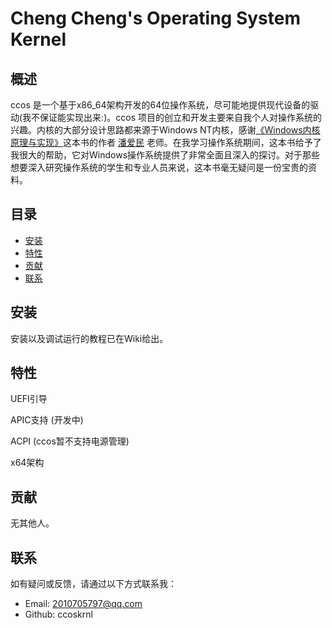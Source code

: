 # Cheng Cheng's Operating System Kernel

## 概述

ccos 是一个基于x86_64架构开发的64位操作系统，尽可能地提供现代设备的驱动(我不保证能实现出来:)。ccos 项目的创立和开发主要来自我个人对操作系统的兴趣。内核的大部分设计思路都来源于Windows NT内核，感谢[《Windows内核原理与实现》](https://book.douban.com/su)这本书的作者 [潘爱民](https://baike.baidu.com/item/%E6%BD%98%E7%88%B1%E6%B0%91/2161) 老师。在我学习操作系统期间，这本书给予了我很大的帮助，它对Windows操作系统提供了非常全面且深入的探讨。对于那些想要深入研究操作系统的学生和专业人员来说，这本书毫无疑问是一份宝贵的资料。

## 目录

- [安装](#安装)
- [特性](#特性)
- [贡献](#贡献)
- [联系](#联系)

## 安装

安装以及调试运行的教程已在Wiki给出。

## 特性

UEFI引导

APIC支持 (开发中)

ACPI (ccos暂不支持电源管理)

x64架构

## 贡献

无其他人。

## 联系

如有疑问或反馈，请通过以下方式联系我：

- Email: 2010705797@qq.com
- Github: ccoskrnl
